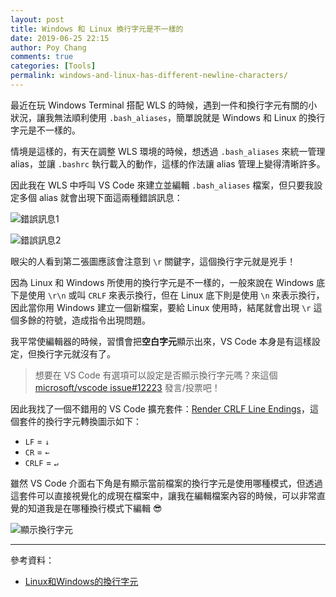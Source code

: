 ```yaml
---
layout: post
title: Windows 和 Linux 換行字元是不一樣的
date: 2019-06-25 22:15
author: Poy Chang
comments: true
categories: [Tools]
permalink: windows-and-linux-has-different-newline-characters/
---
```


最近在玩 Windows Terminal 搭配 WLS 的時候，遇到一件和換行字元有關的小狀況，讓我無法順利使用 `.bash_aliases`，簡單說就是 Windows 和 Linux 的換行字元是不一樣的。

情境是這樣的，有天在調整 WLS 環境的時候，想透過 `.bash_aliases` 來統一管理 alias，並讓 `.bashrc` 執行載入的動作，這樣的作法讓 alias 管理上變得清晰許多。

因此我在 WLS 中呼叫 VS Code 來建立並編輯 `.bash_aliases` 檔案，但只要我設定多個 alias 就會出現下面這兩種錯誤訊息：

![錯誤訊息1](https://i.imgur.com/siSEdwu.png)

![錯誤訊息2](https://i.imgur.com/bQ630wT.png)

眼尖的人看到第二張圖應該會注意到 `\r` 關鍵字，這個換行字元就是兇手！

因為 Linux 和 Windows 所使用的換行字元是不一樣的，一般來說在 Windows 底下是使用 `\r\n` 或叫 `CRLF` 來表示換行，但在 Linux 底下則是使用 `\n` 來表示換行，因此當你用 Windows 建立一個新檔案，要給 Linux 使用時，結尾就會出現 `\r` 這個多餘的符號，造成指令出現問題。

我平常使編輯器的時候，習慣會把**空白字元**顯示出來，VS Code 本身是有這樣設定，但換行字元就沒有了。

>想要在 VS Code 有選項可以設定是否顯示換行字元嗎？來這個 [microsoft/vscode issue#12223](https://github.com/microsoft/vscode/issues/12223) 發言/投票吧！

因此我找了一個不錯用的 VS Code 擴充套件：[Render CRLF Line Endings](https://marketplace.visualstudio.com/items?itemName=medo64.render-crlf)，這個套件的換行字元轉換圖示如下：

- `LF` = `↓`
- `CR` = `←`
- `CRLF` = `↵`

雖然 VS Code 介面右下角是有顯示當前檔案的換行字元是使用哪種模式，但透過這套件可以直接視覺化的成現在檔案中，讓我在編輯檔案內容的時候，可以非常直覺的知道我是在哪種換行模式下編輯 😎

![顯示換行字元](https://i.imgur.com/QWtzSCw.png)

----------

參考資料：

* [Linux和Windows的換行字元](http://swaywang.blogspot.com/2011/11/linuxwindows.html)

